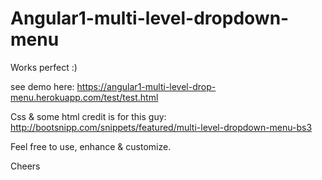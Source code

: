 # Angular1-multi-level-dropdown-menu

Works perfect :)

see demo here: https://angular1-multi-level-drop-menu.herokuapp.com/test/test.html

Css & some html credit is for this guy: http://bootsnipp.com/snippets/featured/multi-level-dropdown-menu-bs3  

Feel free to use, enhance & customize.

Cheers

